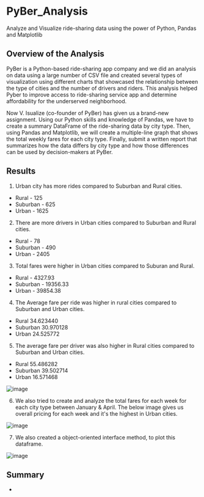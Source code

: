 # PyBer_Analysis
Analyze and Visualize ride-sharing data using the power of Python, Pandas and Matplotlib

## Overview of the Analysis
   PyBer is a Python-based ride-sharing app company and we did an analysis on data using a large number of CSV file and created several types of visualization using different charts that showcased the relationship between the type of cities and the number of drivers and riders. This analysis helped Pyber to improve access to ride-sharing service app and determine affordability for the underserved neighborhood. 

   Now V. Isualize (co-founder of PyBer) has given us a brand-new assignment. Using our Python skills and knowledge of Pandas, we have to create a summary DataFrame of the ride-sharing data by city type. Then, using Pandas and Matplotlib, we will create a multiple-line graph that shows the total weekly fares for each city type. Finally, submit a written report that summarizes how the data differs by city type and how those differences can be used by decision-makers at PyBer.

## Results
1. Urban city has more rides compared to Suburban and Rural cities.
- Rural     - 125
- Suburban  - 625
- Urban     - 1625

2. There are more drivers in Urban cities compared to Suburban and Rural cities.
- Rural     - 78
- Suburban  - 490
- Urban     - 2405

3) Total fares were higher in Urban cities compared to Suburan and Rural.
- Rural     - 4327.93
- Suburban  - 19356.33
- Urban     - 39854.38

4) The Average fare per ride was higher in rural cities compared to Suburban and Urban cities.
- Rural       34.623440
- Suburban    30.970128
- Urban       24.525772

5) The average fare per driver was also higher in Rural cities compared to Suburban and Urban cities.
- Rural       55.486282
- Suburban    39.502714
- Urban       16.571468

![image](https://user-images.githubusercontent.com/78935551/113495069-b8cae800-94bc-11eb-8016-5716490d3c2b.png)

6) We also tried to create and analyze the total fares for each week for each city type between January & April. The below image gives us overall pricing for each week and it's the highest in Urban cities.

![image](https://user-images.githubusercontent.com/78935551/113495142-44dd0f80-94bd-11eb-85ff-7af95f5450cc.png)

7) We also created a object-oriented interface method, to plot this dataframe.

![image](https://user-images.githubusercontent.com/78935551/113495273-5b379b00-94be-11eb-8c83-7ca081029883.png)

## Summary 
- 


